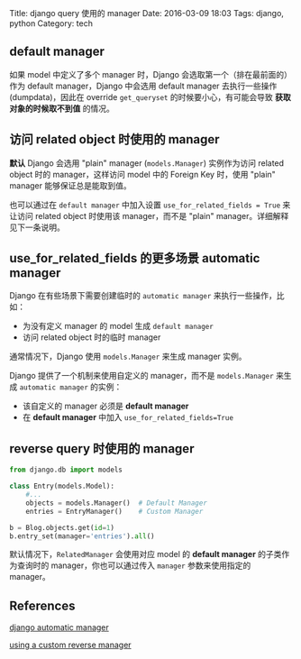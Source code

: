 Title: django query 使用的 manager
Date: 2016-03-09 18:03
Tags: django, python
Category: tech


## default manager

如果 model 中定义了多个 manager 时，Django 会选取第一个（排在最前面的）作为 default manager，Django 中会选用 default manager 去执行一些操作 (dumpdata)，因此在 override `get_queryset` 的时候要小心，有可能会导致 **获取对象的时候取不到值** 的情况。

## 访问 related object 时使用的 manager

**默认** Django 会选用 "plain" manager (`models.Manager`) 实例作为访问 related object 时的 manager，这样访问 model 中的 Foreign Key 时，使用 "plain" manager 能够保证总是能取到值。

也可以通过在 `default manager` 中加入设置 `use_for_related_fields = True` 来让访问 related object 时使用该 manager，而不是 "plain" manager。详细解释见下一条说明。

## use_for_related_fields 的更多场景 automatic manager

Django 在有些场景下需要创建临时的 `automatic manager` 来执行一些操作，比如：  
- 为没有定义 manager 的 model 生成 `default manager`
- 访问 related object 时的临时 manager

通常情况下，Django 使用 `models.Manager` 来生成 manager 实例。

Django 提供了一个机制来使用自定义的 manager，而不是 `models.Manager` 来生成 `automatic manager` 的实例：  
- 该自定义的 manager 必须是 **default manager**
- 在 **default manager** 中加入 `use_for_related_fields=True`

## reverse query 时使用的 manager
```python
from django.db import models

class Entry(models.Model):
    #...
    objects = models.Manager()  # Default Manager
    entries = EntryManager()    # Custom Manager

b = Blog.objects.get(id=1)
b.entry_set(manager='entries').all()
```
默认情况下，`RelatedManager` 会使用对应 model 的 **default manager** 的子类作为查询时的 manager，你也可以通过传入 `manager` 参数来使用指定的 manager。


## References
[django automatic manager ](https://docs.djangoproject.com/en/1.9/topics/db/managers/#controlling-automatic-manager-types)

[using a custom reverse manager](https://docs.djangoproject.com/en/1.9/topics/db/queries/#using-a-custom-reverse-manager)
